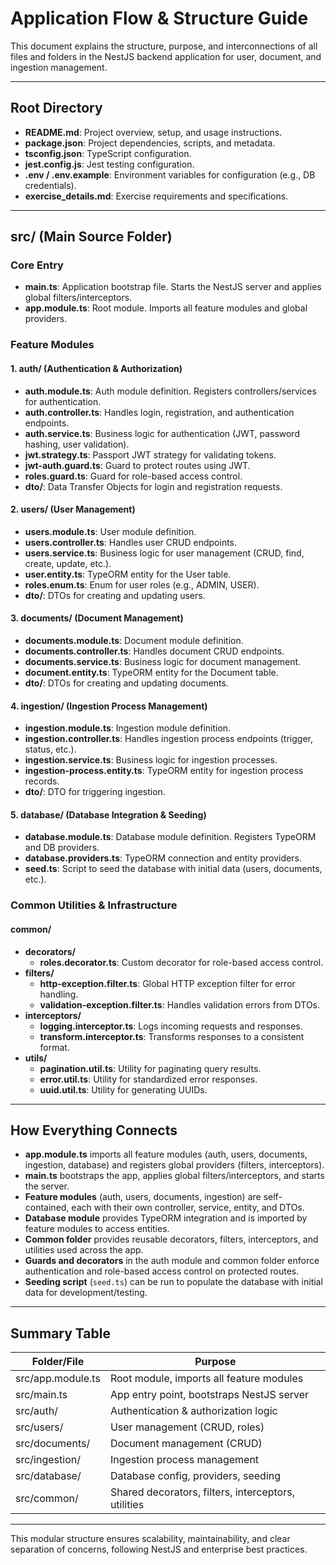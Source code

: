 # Application Flow & Structure Guide

This document explains the structure, purpose, and interconnections of all files and folders in the NestJS backend application for user, document, and ingestion management.

---

## Root Directory

- **README.md**: Project overview, setup, and usage instructions.
- **package.json**: Project dependencies, scripts, and metadata.
- **tsconfig.json**: TypeScript configuration.
- **jest.config.js**: Jest testing configuration.
- **.env / .env.example**: Environment variables for configuration (e.g., DB credentials).
- **exercise_details.md**: Exercise requirements and specifications.

---

## src/ (Main Source Folder)

### Core Entry

- **main.ts**: Application bootstrap file. Starts the NestJS server and applies global filters/interceptors.
- **app.module.ts**: Root module. Imports all feature modules and global providers.

### Feature Modules

#### 1. **auth/** (Authentication & Authorization)

- **auth.module.ts**: Auth module definition. Registers controllers/services for authentication.
- **auth.controller.ts**: Handles login, registration, and authentication endpoints.
- **auth.service.ts**: Business logic for authentication (JWT, password hashing, user validation).
- **jwt.strategy.ts**: Passport JWT strategy for validating tokens.
- **jwt-auth.guard.ts**: Guard to protect routes using JWT.
- **roles.guard.ts**: Guard for role-based access control.
- **dto/**: Data Transfer Objects for login and registration requests.

#### 2. **users/** (User Management)

- **users.module.ts**: User module definition.
- **users.controller.ts**: Handles user CRUD endpoints.
- **users.service.ts**: Business logic for user management (CRUD, find, create, update, etc.).
- **user.entity.ts**: TypeORM entity for the User table.
- **roles.enum.ts**: Enum for user roles (e.g., ADMIN, USER).
- **dto/**: DTOs for creating and updating users.

#### 3. **documents/** (Document Management)

- **documents.module.ts**: Document module definition.
- **documents.controller.ts**: Handles document CRUD endpoints.
- **documents.service.ts**: Business logic for document management.
- **document.entity.ts**: TypeORM entity for the Document table.
- **dto/**: DTOs for creating and updating documents.

#### 4. **ingestion/** (Ingestion Process Management)

- **ingestion.module.ts**: Ingestion module definition.
- **ingestion.controller.ts**: Handles ingestion process endpoints (trigger, status, etc.).
- **ingestion.service.ts**: Business logic for ingestion processes.
- **ingestion-process.entity.ts**: TypeORM entity for ingestion process records.
- **dto/**: DTO for triggering ingestion.

#### 5. **database/** (Database Integration & Seeding)

- **database.module.ts**: Database module definition. Registers TypeORM and DB providers.
- **database.providers.ts**: TypeORM connection and entity providers.
- **seed.ts**: Script to seed the database with initial data (users, documents, etc.).

### Common Utilities & Infrastructure

#### **common/**

- **decorators/**
  - **roles.decorator.ts**: Custom decorator for role-based access control.
- **filters/**
  - **http-exception.filter.ts**: Global HTTP exception filter for error handling.
  - **validation-exception.filter.ts**: Handles validation errors from DTOs.
- **interceptors/**
  - **logging.interceptor.ts**: Logs incoming requests and responses.
  - **transform.interceptor.ts**: Transforms responses to a consistent format.
- **utils/**
  - **pagination.util.ts**: Utility for paginating query results.
  - **error.util.ts**: Utility for standardized error responses.
  - **uuid.util.ts**: Utility for generating UUIDs.

---

## How Everything Connects

- **app.module.ts** imports all feature modules (auth, users, documents, ingestion, database) and registers global providers (filters, interceptors).
- **main.ts** bootstraps the app, applies global filters/interceptors, and starts the server.
- **Feature modules** (auth, users, documents, ingestion) are self-contained, each with their own controller, service, entity, and DTOs.
- **Database module** provides TypeORM integration and is imported by feature modules to access entities.
- **Common folder** provides reusable decorators, filters, interceptors, and utilities used across the app.
- **Guards and decorators** in the auth module and common folder enforce authentication and role-based access control on protected routes.
- **Seeding script** (`seed.ts`) can be run to populate the database with initial data for development/testing.

---

## Summary Table

| Folder/File       | Purpose                                             |
| ----------------- | --------------------------------------------------- |
| src/app.module.ts | Root module, imports all feature modules            |
| src/main.ts       | App entry point, bootstraps NestJS server           |
| src/auth/         | Authentication & authorization logic                |
| src/users/        | User management (CRUD, roles)                       |
| src/documents/    | Document management (CRUD)                          |
| src/ingestion/    | Ingestion process management                        |
| src/database/     | Database config, providers, seeding                 |
| src/common/       | Shared decorators, filters, interceptors, utilities |

---

This modular structure ensures scalability, maintainability, and clear separation of concerns, following NestJS and enterprise best practices.
